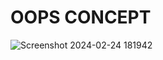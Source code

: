 # OOPS CONCEPT
![Screenshot 2024-02-24 181942](https://github.com/Amisha0971/OBJECT-ORIENTED-PROGRAMMING-JAVA/assets/136344215/e8a142d0-e7f7-4b11-91a4-f10fe786424e)

